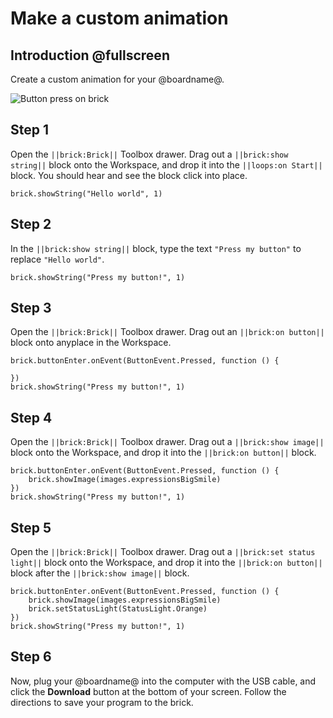 # Make a custom animation

## Introduction @fullscreen

Create a custom animation for your @boardname@.
 
![Button press on brick](/static/tutorials/make-an-animation/button-pressed.gif)

## Step 1

Open the ``||brick:Brick||`` Toolbox drawer. Drag out a ``||brick:show string||`` block onto the Workspace, and drop it into the ``||loops:on Start||`` block. You should hear and see the block click into place.

```block
brick.showString("Hello world", 1) 
```

## Step 2

In the ``||brick:show string||`` block, type the text ``"Press my button"`` to replace ``"Hello world"``. 

```blocks
brick.showString("Press my button!", 1) 
```

## Step 3

Open the ``||brick:Brick||`` Toolbox drawer. Drag out an ``||brick:on button||`` block onto anyplace in the Workspace.

```blocks
brick.buttonEnter.onEvent(ButtonEvent.Pressed, function () { 
     
}) 
brick.showString("Press my button!", 1) 
```

## Step 4

Open the ``||brick:Brick||`` Toolbox drawer. Drag out a ``||brick:show image||`` block onto the Workspace, and drop it into the ``||brick:on button||`` block.

```blocks
brick.buttonEnter.onEvent(ButtonEvent.Pressed, function () { 
    brick.showImage(images.expressionsBigSmile) 
}) 
brick.showString("Press my button!", 1) 
```

## Step 5

Open the ``||brick:Brick||`` Toolbox drawer. Drag out a ``||brick:set status light||`` block onto the Workspace, and drop it into the ``||brick:on button||`` block after the ``||brick:show image||`` block.

```blocks
brick.buttonEnter.onEvent(ButtonEvent.Pressed, function () { 
    brick.showImage(images.expressionsBigSmile) 
    brick.setStatusLight(StatusLight.Orange) 
}) 
brick.showString("Press my button!", 1) 
```

## Step 6

Now, plug your @boardname@ into the computer with the USB cable, and click the **Download** button at the bottom of your screen. Follow the directions to save your program to the brick.

